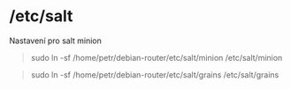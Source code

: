 # /etc/salt

Nastavení pro salt minion

> sudo ln -sf /home/petr/debian-router/etc/salt/minion /etc/salt/minion

> sudo ln -sf /home/petr/debian-router/etc/salt/grains /etc/salt/grains
